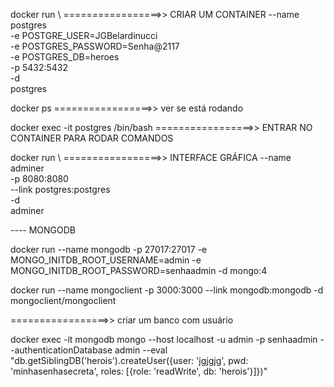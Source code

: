 docker run \    =================>> CRIAR UM CONTAINER
    --name postgres \
    -e POSTGRE_USER=JGBelardinucci \
    -e POSTGRES_PASSWORD=Senha@2117\
    -e POSTGRES_DB=heroes \
    -p 5432:5432 \
    -d \
    postgres 

docker ps =================>> ver se está rodando 

docker exec -it postgres /bin/bash =================>> ENTRAR NO CONTAINER PARA RODAR COMANDOS

docker run \    =================>> INTERFACE GRÁFICA
    --name adminer \
    -p 8080:8080 \
    --link postgres:postgres \
    -d \
    adminer


----  MONGODB

docker run --name mongodb -p 27017:27017 -e MONGO_INITDB_ROOT_USERNAME=admin -e MONGO_INITDB_ROOT_PASSWORD=senhaadmin -d mongo:4

docker run --name mongoclient -p 3000:3000 --link mongodb:mongodb -d mongoclient/mongoclient

=================>> criar um banco com usuário

docker exec -it mongodb mongo --host localhost -u admin -p senhaadmin --authenticationDatabase admin --eval "db.getSiblingDB('herois').createUser({user: 'jgjgjg', pwd: 'minhasenhasecreta', roles: [{role: 'readWrite', db: 'herois'}]})"
